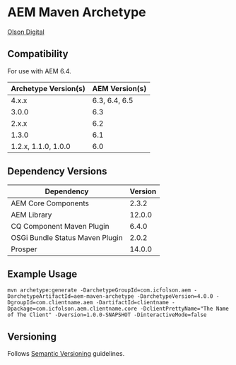 # AEM Maven Archetype

[Olson Digital](http://www.digitalatolson.com/)

## Compatibility

For use with AEM 6.4.

Archetype Version(s) | AEM Version(s)
------------ | -------------
4.x.x | 6.3, 6.4, 6.5
3.0.0 | 6.3
2.x.x | 6.2
1.3.0 | 6.1
1.2.x, 1.1.0, 1.0.0 | 6.0

## Dependency Versions

| Dependency  | Version |
| ----------- | ------- |
| AEM Core Components | 2.3.2 |
| AEM Library | 12.0.0 |
| CQ Component Maven Plugin | 6.4.0 |
| OSGi Bundle Status Maven Plugin | 2.0.2 |
| Prosper | 14.0.0 |


## Example Usage

`mvn archetype:generate -DarchetypeGroupId=com.icfolson.aem -DarchetypeArtifactId=aem-maven-archetype -DarchetypeVersion=4.0.0 -DgroupId=com.clientname.aem -DartifactId=clientname -Dpackage=com.icfolson.aem.clientname.core -DclientPrettyName="The Name of The Client" -Dversion=1.0.0-SNAPSHOT -DinteractiveMode=false`

## Versioning

Follows [Semantic Versioning](http://semver.org/) guidelines.